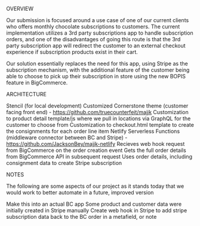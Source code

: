 OVERVIEW

Our submission is focused around a use case of one of our current clients who offers monthly chocolate subscriptions to customers. The current implementation utilizes a 3rd party subscriptions app to handle subscription orders, and one of the disadvantages of going this route is that the 3rd party subscription app will redirect the customer to an external checkout experience if subscription products exist in their cart.

Our solution essentially replaces the need for this app, using Stripe as the subscription mechanism, with the additional feature of the customer being able to choose to pick up their subscription in store using the new BOPIS feature in BigCommerce.

ARCHITECTURE

Stencil (for local development)
Customized Cornerstone theme (customer facing front end) - https://github.com/truecounterfeit/majjk
Customization to product detail template/js where we pull in locations via GraphQL for the customer to choose from
Customization to checkout.html template to create the consignments for each order line item
Netlify Serverless Functions (middleware connector between BC and Stripe) - https://github.com/JacksonBey/majjk-netlify
Recieves web hook request from BigCommerce on the order creation event
Gets the full order details from BigCommerce API in subsequent request
Uses order details, including consignment data to create Stripe subscription

NOTES

The following are some aspects of our project as it stands today that we would work to better automate in a future, improved version

Make this into an actual BC app
Some product and customer data were initially created in Stripe manually
Create web hook in Stripe to add stripe subscription data back to the BC order in a metafield, or note
